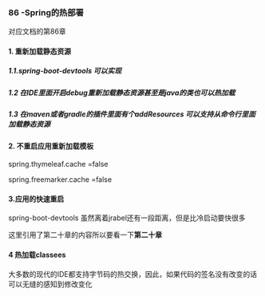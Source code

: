 ### 86 -Spring的热部署

对应文档的第86章

####  1. 重新加载静态资源

##### 1.1.spring-boot-devtools 可以实现

##### 1.2  在IDE里面开启debug重新加载静态资源甚至是java的类也可以热加载

##### 1.3 在maven或者gradle的插件里面有个addResources  可以支持从命令行里面加载静态资源

#### 2. 不重启应用重新加载模板

spring.thymeleaf.cache =false

spring.freemarker.cache =false

#### 3.应用的快速重启

spring-boot-devtools  虽然离着jrabel还有一段距离，但是比冷启动要快很多

这里引用了第二十章的内容所以要看一下**第二十章**

#### 4 热加载classees

大多数的现代的IDE都支持字节码的热交换，因此，如果代码的签名没有改变的话可以无缝的感知到修改变化